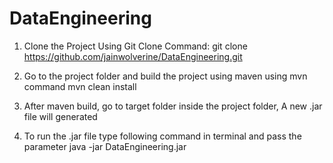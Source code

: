 # DataEngineering

1. Clone the Project Using Git Clone Command:
git clone https://github.com/jainwolverine/DataEngineering.git

2. Go to the project folder and build the project using maven using mvn command
mvn clean install 

3. After maven build, go to target folder inside the project folder, A new .jar file will generated

4. To run the .jar file type following command in terminal and pass the parameter
java -jar DataEngineering.jar <ftpHostname> <ftpUsername> <ftpPassword> <port> <Retailer> <sourceFolderName> <sourceFile> <topic>